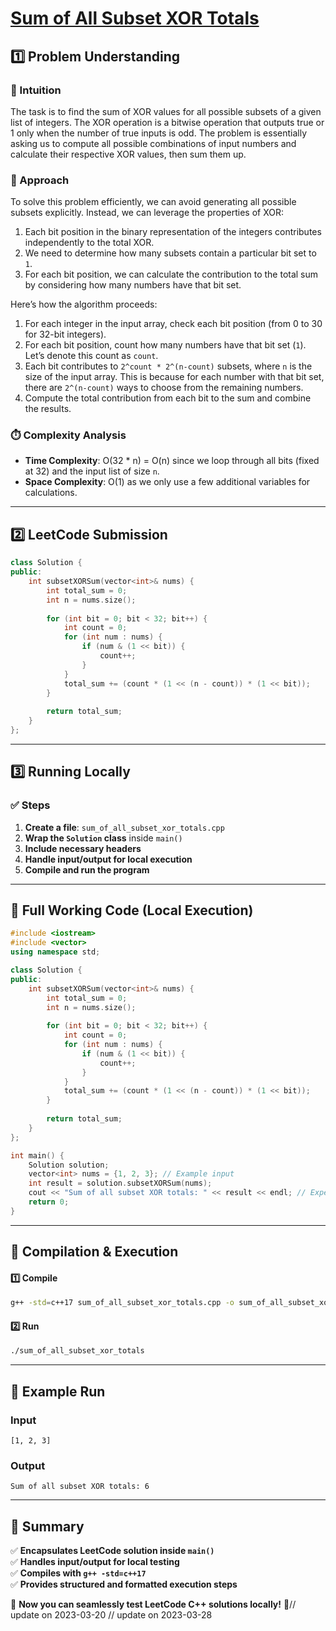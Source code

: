 # **[Sum of All Subset XOR Totals](https://leetcode.com/problems/sum-of-all-subset-xor-totals/description/)**  

## **1️⃣ Problem Understanding**  
### **📌 Intuition**  
The task is to find the sum of XOR values for all possible subsets of a given list of integers. The XOR operation is a bitwise operation that outputs true or 1 only when the number of true inputs is odd. The problem is essentially asking us to compute all possible combinations of input numbers and calculate their respective XOR values, then sum them up.

### **🚀 Approach**  
To solve this problem efficiently, we can avoid generating all possible subsets explicitly. Instead, we can leverage the properties of XOR:
1. Each bit position in the binary representation of the integers contributes independently to the total XOR.
2. We need to determine how many subsets contain a particular bit set to `1`.
3. For each bit position, we can calculate the contribution to the total sum by considering how many numbers have that bit set.

Here’s how the algorithm proceeds:
1. For each integer in the input array, check each bit position (from 0 to 30 for 32-bit integers).
2. For each bit position, count how many numbers have that bit set (`1`). Let’s denote this count as `count`.
3. Each bit contributes to `2^count * 2^(n-count)` subsets, where `n` is the size of the input array. This is because for each number with that bit set, there are `2^(n-count)` ways to choose from the remaining numbers.
4. Compute the total contribution from each bit to the sum and combine the results.

### **⏱️ Complexity Analysis**  
- **Time Complexity**: O(32 * n) = O(n) since we loop through all bits (fixed at 32) and the input list of size `n`.
- **Space Complexity**: O(1) as we only use a few additional variables for calculations.

---  

## **2️⃣ LeetCode Submission**  
```cpp
class Solution {
public:
    int subsetXORSum(vector<int>& nums) {
        int total_sum = 0;
        int n = nums.size();
        
        for (int bit = 0; bit < 32; bit++) {
            int count = 0;
            for (int num : nums) {
                if (num & (1 << bit)) {
                    count++;
                }
            }
            total_sum += (count * (1 << (n - count)) * (1 << bit));
        }
        
        return total_sum;
    }
};  
```  

---  

## **3️⃣ Running Locally**  
### **✅ Steps**  
1. **Create a file**: `sum_of_all_subset_xor_totals.cpp`  
2. **Wrap the `Solution` class** inside `main()`  
3. **Include necessary headers**  
4. **Handle input/output for local execution**  
5. **Compile and run the program**  

---  

## **📝 Full Working Code (Local Execution)**  
```cpp
#include <iostream>
#include <vector>
using namespace std;

class Solution {
public:
    int subsetXORSum(vector<int>& nums) {
        int total_sum = 0;
        int n = nums.size();
        
        for (int bit = 0; bit < 32; bit++) {
            int count = 0;
            for (int num : nums) {
                if (num & (1 << bit)) {
                    count++;
                }
            }
            total_sum += (count * (1 << (n - count)) * (1 << bit));
        }
        
        return total_sum;
    }
};

int main() {
    Solution solution;
    vector<int> nums = {1, 2, 3}; // Example input
    int result = solution.subsetXORSum(nums);
    cout << "Sum of all subset XOR totals: " << result << endl; // Expected output: 6
    return 0;
}
```  

---  

## **🔧 Compilation & Execution**  
#### **1️⃣ Compile**  
```bash
g++ -std=c++17 sum_of_all_subset_xor_totals.cpp -o sum_of_all_subset_xor_totals
```  

#### **2️⃣ Run**  
```bash
./sum_of_all_subset_xor_totals
```  

---  

## **🎯 Example Run**  
### **Input**  
```
[1, 2, 3]
```  
### **Output**  
```
Sum of all subset XOR totals: 6
```  

---  

## **📌 Summary**  
✅ **Encapsulates LeetCode solution inside `main()`**  
✅ **Handles input/output for local testing**  
✅ **Compiles with `g++ -std=c++17`**  
✅ **Provides structured and formatted execution steps**  

🚀 **Now you can seamlessly test LeetCode C++ solutions locally!** 🚀// update on 2023-03-20
// update on 2023-03-28
